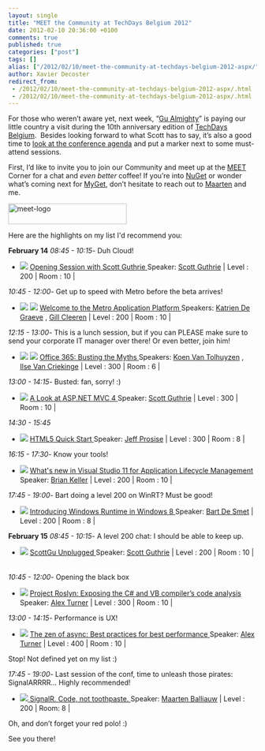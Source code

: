 ```yaml
---
layout: single
title: "MEET the Community at TechDays Belgium 2012"
date: 2012-02-10 20:36:00 +0100
comments: true
published: true
categories: ["post"]
tags: []
alias: ["/2012/02/10/meet-the-community-at-techdays-belgium-2012-aspx/"]
author: Xavier Decoster
redirect_from:
 - /2012/02/10/meet-the-community-at-techdays-belgium-2012-aspx/.html
 - /2012/02/10/meet-the-community-at-techdays-belgium-2012-aspx/.html
---
```

<p>For those who weren&rsquo;t aware yet, next week, &ldquo;<a href="http://weblogs.asp.net/scottgu/archive/2012/01/29/techdays-in-belgium-and-netherlands.aspx" target="_blank">Gu Almighty</a>&rdquo; is paying our little country a visit during the 10th anniversary edition of <a href="http://www.microsoft.com/belux/techdays/2012/Home.aspx" target="_blank">TechDays Belgium</a>.&nbsp; Besides looking forward to what Scott has to say, it&rsquo;s also a good time to <a href="http://www.microsoft.com/belux/techdays/2012/Sessions.aspx" target="_blank">look at the conference agenda</a> and put a marker next to some must-attend sessions.</p>

<p>First, I&rsquo;d like to invite you to join our Community and meet up at the <a href="http://msdn.microsoft.com/nl-be/hh560770" target="_blank">MEET</a> Corner for a chat and <em>even better</em> coffee! If you&rsquo;re into <a href="http://www.nuget.org" target="_blank">NuGet</a> or wonder what&rsquo;s coming next for <a href="http://www.myget.org" target="_blank">MyGet</a>, don&rsquo;t hesitate to reach out to <a href="http://blog.maartenballiauw.be" target="_blank">Maarten</a> and me.</p>

<p><img style="display: inline;" title="meet-logo" src="http://i.msdn.microsoft.com/hh560770.meet-logo(nl-be,MSDN.10).jpg" width="240" height="42" /></p>

<p>Here are the highlights on my list I'd recommend you:</p>

<div class="sessionlist"><strong>February 14</strong> <i>08:45 - 10:15</i>- Duh Cloud!
<ul>
<li><span class="firstColumn"><img src="http://met.feed.comportal.be/picture.aspx?list=speakers&amp;id=135&amp;name=scottguthrie.png&amp;dim=30" /> </span><span class="secondColumn"><a href="http://www.microsoft.com/belux/techdays/2012/SessionDetail.aspx?sessionId=266"><span class="session">Opening Session with Scott Guthrie</span> </a> Speaker: <a href="http://www.microsoft.com/belux/techdays/2012/SpeakerDetail.aspx?speakerId=135">Scott Guthrie</a> | Level : 200 | Room : 10 | <a href="http://www.microsoft.com/belux/techdays/2012/SessionICS.aspx?sessionId=266"><img style="width: 16px; height: 16px;" src="http://www.microsoft.com/belux/techdays/2012/images/calendar.png" /></a> </span></li>
</ul>
<i>10:45 - 12:00</i>- Get up to speed with Metro before the beta arrives!
<ul>
<li><span class="firstColumn"><img src="http://met.feed.comportal.be/picture.aspx?list=speakers&amp;id=58&amp;name=IMG_6850.jpg&amp;dim=30" /> <img src="http://met.feed.comportal.be/picture.aspx?list=speakers&amp;id=24&amp;name=gillCleeren.jpg&amp;dim=30" /> </span><span class="secondColumn"><a href="http://www.microsoft.com/belux/techdays/2012/SessionDetail.aspx?sessionId=267"><span class="session">Welcome to the Metro Application Platform</span> </a> Speakers: <a href="http://www.microsoft.com/belux/techdays/2012/SpeakerDetail.aspx?speakerId=58">Katrien De Graeve</a> , <a href="http://www.microsoft.com/belux/techdays/2012/SpeakerDetail.aspx?speakerId=24">Gill Cleeren</a> | Level : 200 | Room : 10 | <a href="http://www.microsoft.com/belux/techdays/2012/SessionICS.aspx?sessionId=267"><img style="width: 16px; height: 16px;" src="http://www.microsoft.com/belux/techdays/2012/images/calendar.png" /></a> </span></li>
</ul>
<i>12:15 - 13:00</i>- This is a lunch session, but if you can PLEASE make sure to send your corporate IT manager over there! Or even better, join him!
<ul>
<li><span class="firstColumn"><img src="http://met.feed.comportal.be/picture.aspx?list=speakers&amp;id=101&amp;name=koenvantolhuyzen.PNG&amp;dim=30" /> <img src="http://met.feed.comportal.be/picture.aspx?list=speakers&amp;id=28&amp;name=ilse.jpg&amp;dim=30" /> </span><span class="secondColumn"><a href="http://www.microsoft.com/belux/techdays/2012/SessionDetail.aspx?sessionId=216"><span class="session">Office 365: Busting the Myths</span> </a> Speakers: <a href="http://www.microsoft.com/belux/techdays/2012/SpeakerDetail.aspx?speakerId=101">Koen Van Tolhuyzen</a> , <a href="http://www.microsoft.com/belux/techdays/2012/SpeakerDetail.aspx?speakerId=28">Ilse Van Criekinge</a> | Level : 300 | Room : 6 | <a href="http://www.microsoft.com/belux/techdays/2012/SessionICS.aspx?sessionId=216"><img style="width: 16px; height: 16px;" src="http://www.microsoft.com/belux/techdays/2012/images/calendar.png" /></a> </span></li>
</ul>
<i>13:00 - 14:15</i>- Busted: fan, sorry! :)
<ul>
<li><span class="firstColumn"><img src="http://met.feed.comportal.be/picture.aspx?list=speakers&amp;id=135&amp;name=scottguthrie.png&amp;dim=30" /> </span><span class="secondColumn"><a href="http://www.microsoft.com/belux/techdays/2012/SessionDetail.aspx?sessionId=287"><span class="session">A Look at ASP.NET MVC 4</span> </a> Speaker: <a href="http://www.microsoft.com/belux/techdays/2012/SpeakerDetail.aspx?speakerId=135">Scott Guthrie</a> | Level : 300 | Room : 10 | <a href="http://www.microsoft.com/belux/techdays/2012/SessionICS.aspx?sessionId=287"><img style="width: 16px; height: 16px;" src="http://www.microsoft.com/belux/techdays/2012/images/calendar.png" /></a> </span></li>
</ul>
<i>14:30 - 15:45</i>
<ul>
<li><span class="firstColumn"><img src="http://met.feed.comportal.be/picture.aspx?list=speakers&amp;id=68&amp;name=jeffprosise.jpg&amp;dim=30" /> </span><span class="secondColumn"><a href="http://www.microsoft.com/belux/techdays/2012/SessionDetail.aspx?sessionId=198"><span class="session">HTML5 Quick Start</span> </a> Speaker: <a href="http://www.microsoft.com/belux/techdays/2012/SpeakerDetail.aspx?speakerId=68">Jeff Prosise</a> | Level : 300 | Room : 8 | <a href="http://www.microsoft.com/belux/techdays/2012/SessionICS.aspx?sessionId=198"><img style="width: 16px; height: 16px;" src="http://www.microsoft.com/belux/techdays/2012/images/calendar.png" /></a> </span></li>
</ul>
<i>16:15 - 17:30</i>- Know your tools!
<ul>
<li><span class="firstColumn"><img src="http://met.feed.comportal.be/picture.aspx?list=speakers&amp;id=117&amp;name=brian keller.png&amp;dim=30" /> </span><span class="secondColumn"><a href="http://www.microsoft.com/belux/techdays/2012/SessionDetail.aspx?sessionId=245"><span class="session">What's new in Visual Studio 11 for Application Lifecycle Management</span> </a> Speaker: <a href="http://www.microsoft.com/belux/techdays/2012/SpeakerDetail.aspx?speakerId=117">Brian Keller</a> | Level : 200 | Room : 10 | <a href="http://www.microsoft.com/belux/techdays/2012/SessionICS.aspx?sessionId=245"><img style="width: 16px; height: 16px;" src="http://www.microsoft.com/belux/techdays/2012/images/calendar.png" /></a> </span></li>
</ul>
<i>17:45 - 19:00</i>- Bart doing a level 200 on WinRT? Must be good!
<ul>
<li><span class="firstColumn"><img src="http://met.feed.comportal.be/picture.aspx?list=speakers&amp;id=15&amp;name=bartDesmet.jpg&amp;dim=30" /> </span><span class="secondColumn"><a href="http://www.microsoft.com/belux/techdays/2012/SessionDetail.aspx?sessionId=282"><span class="session">Introducing Windows Runtime in Windows 8</span> </a> Speaker: <a href="http://www.microsoft.com/belux/techdays/2012/SpeakerDetail.aspx?speakerId=15">Bart De Smet</a> | Level : 200 | Room : 8 | <a href="http://www.microsoft.com/belux/techdays/2012/SessionICS.aspx?sessionId=282"><img style="width: 16px; height: 16px;" src="http://www.microsoft.com/belux/techdays/2012/images/calendar.png" /></a> </span></li>
</ul>
<strong>February 15</strong> <i>08:45 - 10:15</i>- A level 200 chat: I should be able to keep up.
<ul>
<li><span class="firstColumn"><img src="http://met.feed.comportal.be/picture.aspx?list=speakers&amp;id=135&amp;name=scottguthrie.png&amp;dim=30" /> </span><span class="secondColumn"><a href="http://www.microsoft.com/belux/techdays/2012/SessionDetail.aspx?sessionId=286"><span class="session">ScottGu Unplugged</span> </a> Speaker: <a href="http://www.microsoft.com/belux/techdays/2012/SpeakerDetail.aspx?speakerId=135">Scott Guthrie</a> | Level : 200 | Room : 10 | <a href="http://www.microsoft.com/belux/techdays/2012/SessionICS.aspx?sessionId=286"><img style="width: 16px; height: 16px;" src="http://www.microsoft.com/belux/techdays/2012/images/calendar.png" /></a> </span></li>
</ul>
<i>10:45 - 12:00</i>- Opening the black box
<ul>
<li><span class="firstColumn"><img src="http://met.feed.comportal.be/picture.aspx?list=speakers&amp;id=118&amp;name=alexturnerjpg.jpg&amp;dim=30" /> </span><span class="secondColumn"><a href="http://www.microsoft.com/belux/techdays/2012/SessionDetail.aspx?sessionId=238"><span class="session">Project Roslyn: Exposing the C# and VB compiler&rsquo;s code analysis</span> </a> Speaker: <a href="http://www.microsoft.com/belux/techdays/2012/SpeakerDetail.aspx?speakerId=118">Alex Turner</a> | Level : 300 | Room : 10 | <a href="http://www.microsoft.com/belux/techdays/2012/SessionICS.aspx?sessionId=238"><img style="width: 16px; height: 16px;" src="http://www.microsoft.com/belux/techdays/2012/images/calendar.png" /></a> </span></li>
</ul>
<i>13:00 - 14:15</i>- Performance is UX!
<ul>
<li><span class="firstColumn"><img src="http://met.feed.comportal.be/picture.aspx?list=speakers&amp;id=118&amp;name=alexturnerjpg.jpg&amp;dim=30" /> </span><span class="secondColumn"><a href="http://www.microsoft.com/belux/techdays/2012/SessionDetail.aspx?sessionId=239"><span class="session">The zen of async: Best practices for best performance</span> </a> Speaker: <a href="http://www.microsoft.com/belux/techdays/2012/SpeakerDetail.aspx?speakerId=118">Alex Turner</a> | Level : 400 | Room : 10 | <a href="http://www.microsoft.com/belux/techdays/2012/SessionICS.aspx?sessionId=239"><img style="width: 16px; height: 16px;" src="http://www.microsoft.com/belux/techdays/2012/images/calendar.png" /></a> </span></li>
</ul>
<p>Stop! Not defined yet on my list :)</p>
<i>17:45 - 19:00</i>- Last session of the conf, time to unleash those pirates: SignalARRRR... Highly recommended!
<ul>
<li><span class="firstColumn"><a href="http://www.microsoft.com/belux/techdays/2012/SpeakerDetail.aspx?speakerId=23"><img src="http://met.feed.comportal.be/picture.aspx?list=speakers&amp;id=23&amp;name=maarten_balliauw.jpg&amp;dim=30" /> </a></span><span class="secondColumn"><a href="http://www.microsoft.com/belux/techdays/2012/SessionDetail.aspx?sessionId=246"><span class="session">SignalR. Code, not toothpaste. </span></a> Speaker: <a href="http://www.microsoft.com/belux/techdays/2012/SpeakerDetail.aspx?speakerId=23">Maarten Balliauw</a> | Level : 200 | Room: 8 | <a href="http://www.microsoft.com/belux/techdays/2012/SessionICS.aspx?sessionId=246"><img style="width: 16px; height: 16px;" src="http://www.microsoft.com/belux/techdays/2012/images/calendar.png" /></a> </span></li>
</ul>
<p>Oh, and don&rsquo;t forget your red polo! :)</p>
<p>See you there!</p>
</div>
